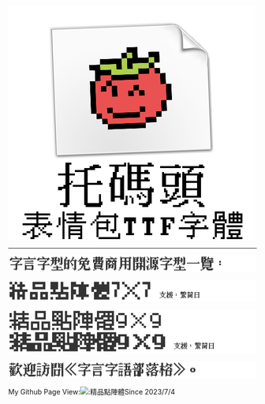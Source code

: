 <!--### Hi there 👋  -->

<!--
**scott0107000/scott0107000** is a ✨ _special_ ✨ repository because its `README.md` (this file) appears on your GitHub profile.

Here are some ideas to get you started:

- 🔭 I’m currently working on ...
- 🌱 I’m currently learning ...
- 👯 I’m looking to collaborate on ...
- 🤔 I’m looking for help with ...
- 💬 Ask me about ...
- 📫 How to reach me: ...
- 😄 Pronouns: ...
- ⚡ Fun fact: ...
-->

[![5](https://github.com/scott0107000/scott0107000/blob/98ac8aeb35b0db11f89db4fe4f3942ae0d7cd25e/tomatogithub.png)](https://github.com/scott0107000/Tomato-Emoji)

---------------

[![1](./1.png)]( )

[![2](./2.png)](https://github.com/scott0107000/BoutiqueBitmap7x7)

[![3](./3.png)](https://github.com/scott0107000/BoutiqueBitmap9x9)

[![4](./4.png)](https://fontspeech.blogspot.com/)



My Github Page View:![:精品點陣體](https://count.getloli.com/get/@:精品點陣體)Since 2023/7/4
